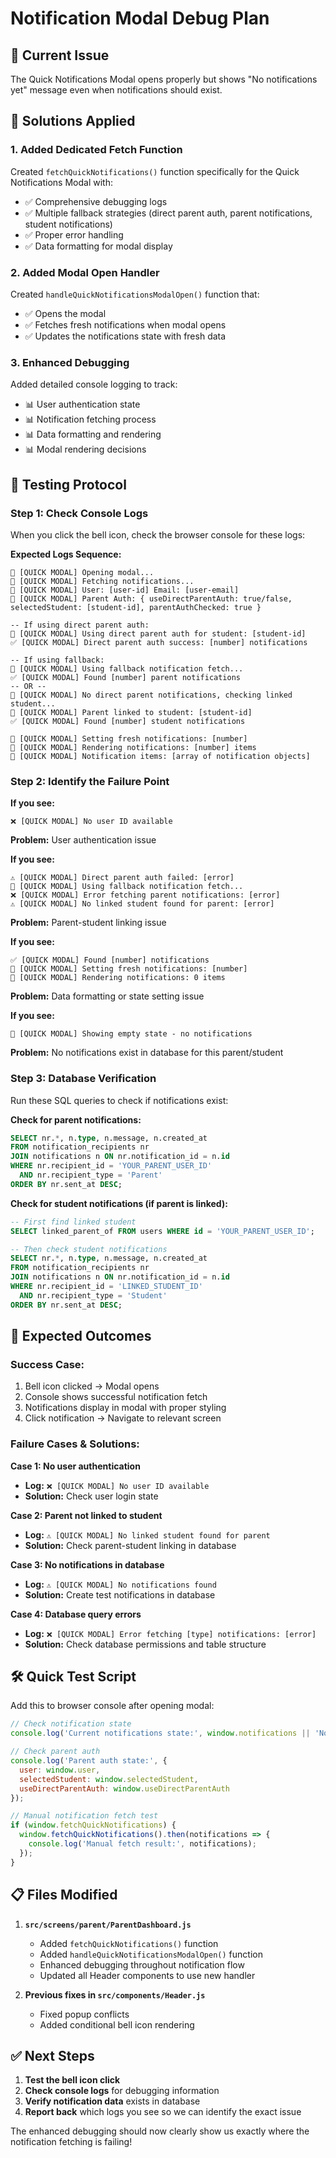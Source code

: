 # Notification Modal Debug Plan

## 🚨 **Current Issue**
The Quick Notifications Modal opens properly but shows "No notifications yet" message even when notifications should exist.

## 🔧 **Solutions Applied**

### **1. Added Dedicated Fetch Function**
Created `fetchQuickNotifications()` function specifically for the Quick Notifications Modal with:
- ✅ Comprehensive debugging logs
- ✅ Multiple fallback strategies (direct parent auth, parent notifications, student notifications)
- ✅ Proper error handling
- ✅ Data formatting for modal display

### **2. Added Modal Open Handler**
Created `handleQuickNotificationsModalOpen()` function that:
- ✅ Opens the modal
- ✅ Fetches fresh notifications when modal opens
- ✅ Updates the notifications state with fresh data

### **3. Enhanced Debugging**
Added detailed console logging to track:
- 📊 User authentication state
- 📊 Notification fetching process
- 📊 Data formatting and rendering
- 📊 Modal rendering decisions

## 🧪 **Testing Protocol**

### **Step 1: Check Console Logs**
When you click the bell icon, check the browser console for these logs:

**Expected Logs Sequence:**
```
📎 [QUICK MODAL] Opening modal...
📎 [QUICK MODAL] Fetching notifications...
📎 [QUICK MODAL] User: [user-id] Email: [user-email]
📎 [QUICK MODAL] Parent Auth: { useDirectParentAuth: true/false, selectedStudent: [student-id], parentAuthChecked: true }

-- If using direct parent auth:
📎 [QUICK MODAL] Using direct parent auth for student: [student-id]
✅ [QUICK MODAL] Direct parent auth success: [number] notifications

-- If using fallback:
📎 [QUICK MODAL] Using fallback notification fetch...
✅ [QUICK MODAL] Found [number] parent notifications
-- OR --
📎 [QUICK MODAL] No direct parent notifications, checking linked student...
📎 [QUICK MODAL] Parent linked to student: [student-id]
✅ [QUICK MODAL] Found [number] student notifications

📎 [QUICK MODAL] Setting fresh notifications: [number]
🎨 [QUICK MODAL] Rendering notifications: [number] items
🎨 [QUICK MODAL] Notification items: [array of notification objects]
```

### **Step 2: Identify the Failure Point**

**If you see:**
```
❌ [QUICK MODAL] No user ID available
```
**Problem:** User authentication issue

**If you see:**
```
⚠️ [QUICK MODAL] Direct parent auth failed: [error]
📎 [QUICK MODAL] Using fallback notification fetch...
❌ [QUICK MODAL] Error fetching parent notifications: [error]
⚠️ [QUICK MODAL] No linked student found for parent: [error]
```
**Problem:** Parent-student linking issue

**If you see:**
```
✅ [QUICK MODAL] Found [number] notifications
📎 [QUICK MODAL] Setting fresh notifications: [number]
🎨 [QUICK MODAL] Rendering notifications: 0 items
```
**Problem:** Data formatting or state setting issue

**If you see:**
```
🎨 [QUICK MODAL] Showing empty state - no notifications
```
**Problem:** No notifications exist in database for this parent/student

### **Step 3: Database Verification**

Run these SQL queries to check if notifications exist:

**Check for parent notifications:**
```sql
SELECT nr.*, n.type, n.message, n.created_at
FROM notification_recipients nr
JOIN notifications n ON nr.notification_id = n.id  
WHERE nr.recipient_id = 'YOUR_PARENT_USER_ID'
  AND nr.recipient_type = 'Parent'
ORDER BY nr.sent_at DESC;
```

**Check for student notifications (if parent is linked):**
```sql
-- First find linked student
SELECT linked_parent_of FROM users WHERE id = 'YOUR_PARENT_USER_ID';

-- Then check student notifications
SELECT nr.*, n.type, n.message, n.created_at
FROM notification_recipients nr
JOIN notifications n ON nr.notification_id = n.id  
WHERE nr.recipient_id = 'LINKED_STUDENT_ID'
  AND nr.recipient_type = 'Student'
ORDER BY nr.sent_at DESC;
```

## 🎯 **Expected Outcomes**

### **Success Case:**
1. Bell icon clicked → Modal opens
2. Console shows successful notification fetch
3. Notifications display in modal with proper styling
4. Click notification → Navigate to relevant screen

### **Failure Cases & Solutions:**

**Case 1: No user authentication**
- **Log:** `❌ [QUICK MODAL] No user ID available`
- **Solution:** Check user login state

**Case 2: Parent not linked to student**
- **Log:** `⚠️ [QUICK MODAL] No linked student found for parent`
- **Solution:** Check parent-student linking in database

**Case 3: No notifications in database**
- **Log:** `⚠️ [QUICK MODAL] No notifications found`
- **Solution:** Create test notifications in database

**Case 4: Database query errors**
- **Log:** `❌ [QUICK MODAL] Error fetching [type] notifications: [error]`
- **Solution:** Check database permissions and table structure

## 🛠️ **Quick Test Script**

Add this to browser console after opening modal:

```javascript
// Check notification state
console.log('Current notifications state:', window.notifications || 'Not available');

// Check parent auth
console.log('Parent auth state:', {
  user: window.user,
  selectedStudent: window.selectedStudent,
  useDirectParentAuth: window.useDirectParentAuth
});

// Manual notification fetch test
if (window.fetchQuickNotifications) {
  window.fetchQuickNotifications().then(notifications => {
    console.log('Manual fetch result:', notifications);
  });
}
```

## 📋 **Files Modified**

1. **`src/screens/parent/ParentDashboard.js`**
   - Added `fetchQuickNotifications()` function
   - Added `handleQuickNotificationsModalOpen()` function  
   - Enhanced debugging throughout notification flow
   - Updated all Header components to use new handler

2. **Previous fixes in `src/components/Header.js`**
   - Fixed popup conflicts
   - Added conditional bell icon rendering

## ✅ **Next Steps**

1. **Test the bell icon click**
2. **Check console logs** for debugging information
3. **Verify notification data** exists in database  
4. **Report back** which logs you see so we can identify the exact issue

The enhanced debugging should now clearly show us exactly where the notification fetching is failing!